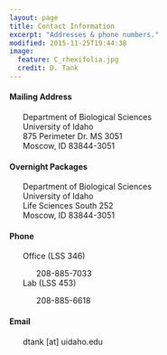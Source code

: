 ```yaml
---
layout: page
title: Contact Information
excerpt: "Addresses & phone numbers."
modified: 2015-11-25T19:44:38
image:
  feature: C_rhexifolia.jpg
  credit: D. Tank
---
```

#### Mailing Address

<ul style="list-style-type:none">
  <li>Department of Biological Sciences</li>
  <li>University of Idaho</li>
  <li>875 Perimeter Dr. MS 3051</li>
  <li>Moscow, ID 83844-3051</li>
</ul>

#### Overnight Packages

<ul style="list-style-type:none">
  <li>Department of Biological Sciences</li>
  <li>University of Idaho</li>
  <li>Life Sciences South 252</li>
  <li>Moscow, ID 83844-3051</li>
</ul>

#### Phone
<ul style="list-style-type:none">
  <li>Office (LSS 346)</li>
  	<ul style="list-style-type:none"> 
  		<li>208-885-7033</li>
 	</ul>
  <li>Lab (LSS 453)</li>
  	<ul style="list-style-type:none"> 
		<li>208-885-6618</li>
	</ul>
</ul>

#### Email
<ul style="list-style-type:none">
	<li>dtank [at] uidaho.edu</li>